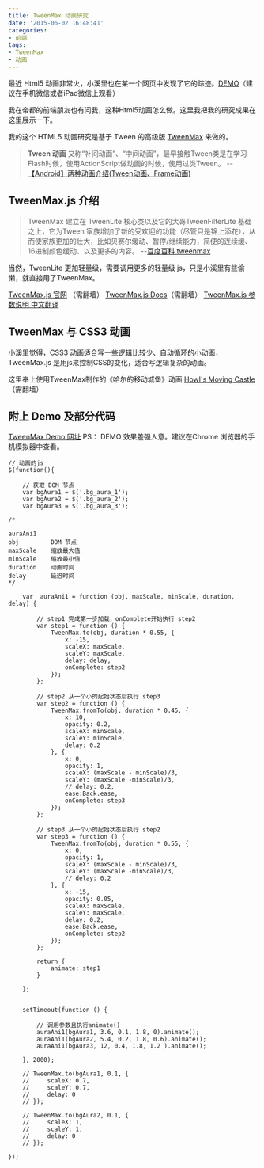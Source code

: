 ```yaml
---
title: TweenMax 动画研究
date: '2015-06-02 16:48:41'
categories:
- 前端
tags:
- TweenMax
- 动画
---
```


最近 Html5 动画非常火，小溪里也在某一个网页中发现了它的踪迹。[DEMO](http://www.smartisan.com/wechat/anniversary.html  "真正的光芒，需要一点点时间")（建议在手机微信或者iPad微信上观看）

我在帝都的前端朋友也有问我，这种Html5动画怎么做。这里我把我的研究成果在这里展示一下。

我的这个 HTML5 动画研究是基于 Tween 的高级版 [TweenMax](http://greensock.com/docs/#/HTML5/GSAP/TweenMax/) 来做的。

<!--more-->

> **Tween 动画** 又称“补间动画”、“中间动画”，最早接触Tween类是在学习Flash时候，使用ActionScript做动画的时候，使用过类Tween。
>--[【Android】两种动画介绍(Tween动画、Frame动画)](http://www.cnblogs.com/tianshuai11/archive/2012/04/20/2477167.html)

## TweenMax.js 介绍

>TweenMax 建立在 TweenLite 核心类以及它的大哥TweenFilterLite 基础之上，它为Tween 家族增加了新的受欢迎的功能（尽管只是锦上添花），从而使家族更加的壮大，比如贝赛尔缓动、暂停/继续能力，简便的连续缓、16进制颜色缓动、以及更多的内容。
> --[百度百科 tweenmax](http://baike.baidu.com/link?url=HURhQ6Nw19OQi2dgH6doi0GanMfyQIDHHs5HpWrdkIuKrr8t8WoY-DyTy7y7nHfPUbUe8Ywf58xgKwkJ1ez-Oa)

当然，TweenLite 更加轻量级，需要调用更多的轻量级 js，只是小溪里有些偷懒，就直接用了TweenMax。


[TweenMax.js 官网](http://greensock.com/) （需翻墙）
[TweenMax.js Docs](http://greensock.com/docs/#/HTML5/GSAP/TweenMax/)（需翻墙）
[TweenMax.js 参数说明 中文翻译](http://blog.5d.cn/user12/dzxz/200809/500547.html)


## TweenMax 与 CSS3 动画

小溪里觉得，CSS3 动画适合写一些逻辑比较少、自动循环的小动画，TweenMax.js 是用js来控制CSS的变化，适合写逻辑复杂的动画。

这里奉上使用TweenMax制作的《哈尔的移动城堡》动画
[Howl's Moving Castle](http://greensock.com/?post_type=example&p=5966)（需翻墙）

## 附上 Demo 及部分代码
[TweenMax Demo 网址](/assets/2015-06-02-tweenmax-demo1/)
PS： DEMO 效果差强人意。建议在Chrome 浏览器的手机模拟器中查看。

```
// 动画的js
$(function(){

    // 获取 DOM 节点
    var bgAura1 = $('.bg_aura_1');
    var bgAura2 = $('.bg_aura_2');
    var bgAura3 = $('.bg_aura_3');

/*

auraAni1
obj         DOM 节点
maxScale    缩放最大值
minScale    缩放最小值
duration    动画时间
delay       延迟时间
*/

    var  auraAni1 = function (obj, maxScale, minScale, duration, delay) {

        // step1 完成第一步加载，onComplete开始执行 step2
        var step1 = function () {
            TweenMax.to(obj, duration * 0.55, {
                x: -15,
                scaleX: maxScale,
                scaleY: maxScale,
                delay: delay,
                onComplete: step2
            });
        };

        // step2 从一个小的起始状态后执行 step3
        var step2 = function () {
            TweenMax.fromTo(obj, duration * 0.45, {
                x: 10,
                opacity: 0.2,
                scaleX: minScale,
                scaleY: minScale,
                delay: 0.2
            }, {
                x: 0,
                opacity: 1,
                scaleX: (maxScale - minScale)/3,
                scaleY: (maxScale -minScale)/3,
                // delay: 0.2,
                ease:Back.ease,
                onComplete: step3
            });
        };

        // step3 从一个小的起始状态后执行 step2
        var step3 = function () {
            TweenMax.fromTo(obj, duration * 0.55, {
                x: 0,
                opacity: 1,
                scaleX: (maxScale - minScale)/3,
                scaleY: (maxScale -minScale)/3,
                // delay: 0.2
            }, {
                x: -15,
                opacity: 0.05,
                scaleX: maxScale,
                scaleY: maxScale,
                delay: 0.2,
                ease:Back.ease,
                onComplete: step2
            });
        };

        return {
            animate: step1
        }

    };


    setTimeout(function () {

        // 调用参数且执行animate()
        auraAni1(bgAura1, 3.6, 0.1, 1.8, 0).animate();
        auraAni1(bgAura2, 5.4, 0.2, 1.8, 0.6).animate();
        auraAni1(bgAura3, 12, 0.4, 1.8, 1.2 ).animate();

    }, 2000);

    // TweenMax.to(bgAura1, 0.1, {
    //     scaleX: 0.7,
    //     scaleY: 0.7,
    //     delay: 0
    // });

    // TweenMax.to(bgAura2, 0.1, {
    //     scaleX: 1,
    //     scaleY: 1,
    //     delay: 0
    // });

});
```




